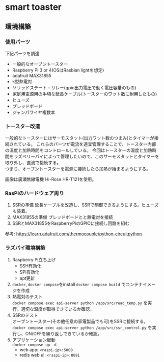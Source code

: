 # smart toaster

## 環境構築
### 使用パーツ
下記パーツを調達
- 一般的なオーブントースター
- Raspberry Pi 3 or 4(OSはRasbian lightを想定)
- adafruit MAX31855
- k型熱電対
- ソリッドステート・リレー(gpio出力電圧で動く電圧容量のもの)
- 家庭用電源用の手頃な延長ケーブル(トースターのワット数に耐用したもの)
- ヒューズ
- プレッドボード
- ジャンパワイヤ複数本

### トースター改造
一般的なトースターにはサーモスタット(出力ワット数のつまみ)とタイマーが接続されている。
これらのパーツが電流を適宜管理することで、トースター内部の温度と加熱時間をコントロールしている。
今回はトースターの温度と加熱時間をラズベリーパイによって管理したいので、このサーモスタットとタイマーを取り外し、直流で接続する。  
つまり、オーブントースターを電源に接続したら加熱が始まるようにする。  
  
画像は廣瀬無線電機 Hi-Rose HR-T121を使用。  

### RasPiのハードウェア周り
1. SSRの準備
  延長ケーブルを改造し、SSRで制御できるようにする。ヒューズも装着。
1. MAX31855の準備
  プレッドボードとと熱電対を接続
1. SSRとMAX31855をRaspberryPiのGPIOに接続し回路を組む

参考: https://learn.adafruit.com/thermocouple/python-circuitpython

### ラズパイ環境構築
1. Raspberry Pi立ち上げ
   - SSH有効化
   - SPI有効化  
   - apt更新
1. `docker`, `docker compose`をinstall
  `docker compose build` でコンテナイメージを作成
1. 熱電対のテスト  
    `docker compose exec api-server python /app/src/read_temp.py` を実行。適切な温度が取得できているか確認。
1. SSRのテスト  
    オーブントースター(その他任意の家電製品でも可)をSSRに接続する。
    `docker compose exec api-server python /app/src/ssr_control.py` を実行し、ON/OFFを繰り返しできているか確認。
1. アプリケーション起動  
    `docker compose up -d`
    - web app: `<raspi-ip>:5000`
    - redis web ui: `<raspi-ip>:8081`
